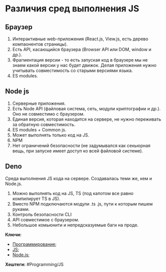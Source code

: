 
# Различия сред выполнения JS

## Браузер

1) Интерактивные web-приложения (React.js, View.js, есть дерево компаонентов страницы).
2) Есть API, касающийся браузера (Browser API или DOM, window и др.).
3) Фрагментация версии - то есть запуская код в браузере мы не знаем какой версии у нас будет движок. Делая приложения нужно учитывать совместимость со старыми версиями языка. 
4) ES modules.

## Node js

1) Серверные приложения.
2) Есть Node API (файловая система, сеть, модули криптографии и др.). Оно не совместимо с браузером.
3) Единая версия, которая находится на сервере, не нужно переживать за обратную совместимость.
4) ES modules + Common js.
5) Может выполнять только код на JS.
6) NPM 
7) Нет ограничений безопасности (не задумывался как секьюрная вещь, при запуске имеет доступ ко всей файловой системе).

## Deno

Среда выполнения JS кода на сервере. Создавалась теми же, кем и Node.js.

1) Можно выполнять код на JS, TS (под капотом все равно компилирует TS в JS).
2) Вместо NPM подключаются модули .ts .js, пути к которым пишем руками.
3) Контроль безопасности CLI
4) API совместимое с браузером.
5) Небольшое комьюнити и непредсказуемые баги на проде.


**Ключи:**
- [Программирование](PROGRAMMING);
- [JS](javascript);
- [Node.js](node-js);

**Хештеги:** #Programming/JS